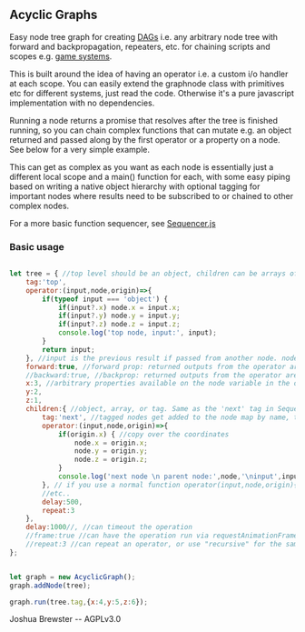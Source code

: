 ## Acyclic Graphs

Easy node tree graph for creating [DAGs](https://en.wikipedia.org/wiki/Directed_acyclic_graph) i.e. any arbitrary node tree with forward and backpropagation, repeaters, etc. for chaining scripts and scopes e.g. [game systems](https://cowboyprogramming.com/2007/01/05/evolve-your-heirachy/). 

This is built around the idea of having an operator i.e. a custom i/o handler at each scope. You can easily extend the graphnode class with primitives etc for different systems, just read the code. Otherwise it's a pure javascript implementation with no dependencies.

Running a node returns a promise that resolves after the tree is finished running, so you can chain complex functions that can mutate e.g. an object returned and passed along by the first operator or a property on a node. See below for a very simple example. 

This can get as complex as you want as each node is essentially just a different local scope and a main() function for each, with some easy piping based on writing a native object hierarchy with optional tagging for important nodes where results need to be subscribed to or chained to other complex nodes.

For a more basic function sequencer, see [Sequencer.js](https://github.com/brainsatplay/Sequencer.js)

### Basic usage
```js

let tree = { //top level should be an object, children can be arrays of objects
    tag:'top',
    operator:(input,node,origin)=>{
        if(typeof input === 'object') {
            if(input?.x) node.x = input.x; 
            if(input?.y) node.y = input.y;
            if(input?.z) node.z = input.z;
            console.log('top node, input:', input);
        }
        return input;
    }, //input is the previous result if passed from another node. node is 'this' node, origin is the previous node if passed
    forward:true, //forward prop: returned outputs from the operator are passed to children operator(s)
    //backward:true, //backprop: returned outputs from the operator are passed to the parent operator
    x:3, //arbitrary properties available on the node variable in the operator 
    y:2,
    z:1,
    children:{ //object, array, or tag. Same as the 'next' tag in Sequencer.js
        tag:'next', //tagged nodes get added to the node map by name, they must be unique! non-tagged nodes are only referenced internally e.g. in call trees
        operator:(input,node,origin)=>{
            if(origin.x) { //copy over the coordinates
                node.x = origin.x;
                node.y = origin.y;
                node.z = origin.z;
            }
            console.log('next node \n parent node:',node,'\ninput',input);
        }, // if you use a normal function operator(input,node,origin){} then you can use 'this' reference instead of 'node', while 'node' is more flexible for arrow functions etc.
        //etc..
        delay:500,
        repeat:3
    },
    delay:1000//, //can timeout the operation
    //frame:true //can have the operation run via requestAnimationFrame (throttling)
    //repeat:3 //can repeat an operator, or use "recursive" for the same but passing the node's result back in
};


let graph = new AcyclicGraph();
graph.addNode(tree);

graph.run(tree.tag,{x:4,y:5,z:6});


```

Joshua Brewster --  AGPLv3.0
